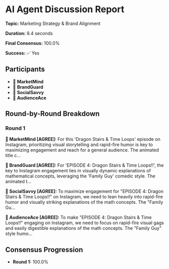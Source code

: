 # AI Agent Discussion Report

**Topic:** Marketing Strategy & Brand Alignment

**Duration:** 8.4 seconds

**Final Consensus:** 100.0%

**Success:** ✅ Yes

## Participants

- 🤖 **MarketMind**
- 🤖 **BrandGuard**
- 🤖 **SocialSavvy**
- 🤖 **AudienceAce**

## Round-by-Round Breakdown

### Round 1

**🤖 MarketMind [AGREE]:** For this 'Dragon Stairs & Time Loops' episode on Instagram, prioritizing visual storytelling and rapid-fire humor is key to maximizing engagement and reach for a general audience. The animated title c...

**🤖 BrandGuard [AGREE]:** For 'EPISODE 4: Dragon Stairs & Time Loops!!', the key to Instagram engagement lies in visually dynamic explanations of mathematical concepts, leveraging the 'Family Guy' comedic style. The animated t...

**🤖 SocialSavvy [AGREE]:** To maximize engagement for "EPISODE 4: Dragon Stairs & Time Loops!!" on Instagram, we need to lean heavily into rapid-fire humor and visually striking explanations of the math concepts. The "Family Gu...

**🤖 AudienceAce [AGREE]:** To make "EPISODE 4: Dragon Stairs & Time Loops!!" engaging on Instagram, we need to focus on rapid-fire visual gags and easily digestible explanations of the math concepts. The "Family Guy" style humo...

## Consensus Progression

- **Round 1:** 100.0%
